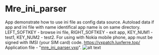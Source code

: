# Mre_ini_parser
App demonstrate how to use ini file as config data source. Autoload data if app and ini file with name identifical app name is on same directory. LEFT_SOFTKEY - browse ini file, RIGHT_SOFTKEY - exit app, KEY_NUM1 - test1, KEY_NUM2 - test2.
For using with Nokia mobile phone, app must be signed with IMSI (your SIM card) code.
https://vxpatch.luxferre.top/
Application file - "[mre_ini_parser.vxp](https://github.com/RDZDX/mre_ini_parser/blob/main/mre_ini_parser.vxp?raw=true)".
![alt text](https://rdzdx.github.io/mre_ini_parser/picture.jpg)
